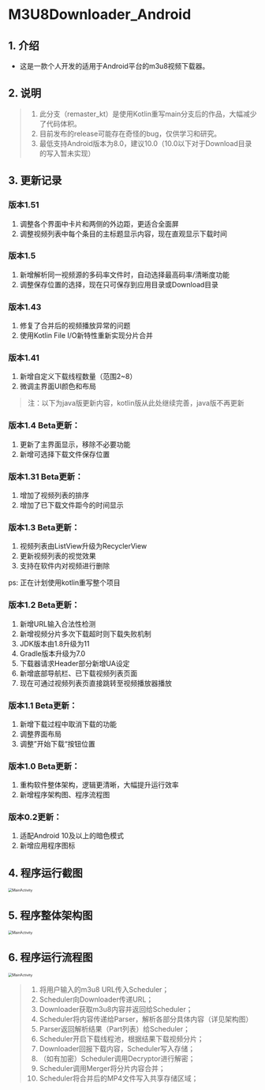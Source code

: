 # M3U8Downloader_Android

## 1. 介绍

- 这是一款个人开发的适用于Android平台的m3u8视频下载器。


## 2. 说明

> 1. 此分支（remaster_kt）是使用Kotlin重写main分支后的作品，大幅减少了代码体积。
> 2. 目前发布的release可能存在奇怪的bug，仅供学习和研究。
> 3. 最低支持Android版本为8.0，建议10.0（10.0以下对于Download目录的写入暂未实现）

## 3. 更新记录

### 版本1.51

1. 调整各个界面中卡片和两侧的外边距，更适合全面屏
2. 调整视频列表中每个条目的主标题显示内容，现在直观显示下载时间

### 版本1.5

1. 新增解析同一视频源的多码率文件时，自动选择最高码率/清晰度功能
2. 调整保存位置的选择，现在只可保存到应用目录或Download目录

### 版本1.43

1. 修复了合并后的视频播放异常的问题
2. 使用Kotlin File I/O新特性重新实现分片合并

### 版本1.41

1. 新增自定义下载线程数量（范围2~8）
2. 微调主界面UI颜色和布局

> 注：以下为java版更新内容，kotlin版从此处继续完善，java版不再更新

### 版本1.4 Beta更新：

1. 更新了主界面显示，移除不必要功能
2. 新增可选择下载文件保存位置

### 版本1.31 Beta更新：

1. 增加了视频列表的排序
2. 增加了已下载文件距今的时间显示

### 版本1.3 Beta更新：

1. 视频列表由ListView升级为RecyclerView
2. 更新视频列表的视觉效果
3. 支持在软件内对视频进行删除

ps: 正在计划使用kotlin重写整个项目

### 版本1.2 Beta更新：

1. 新增URL输入合法性检测
2. 新增视频分片多次下载超时则下载失败机制
3. JDK版本由1.8升级为11
4. Gradle版本升级为7.0
5. 下载器请求Header部分新增UA设定
6. 新增底部导航栏、已下载视频列表页面
7. 现在可通过视频列表页直接跳转至视频播放器播放

### 版本1.1 Beta更新：

1. 新增下载过程中取消下载的功能
2. 调整界面布局
3. 调整”开始下载“按钮位置

### 版本1.0 Beta更新：

1. 重构软件整体架构，逻辑更清晰，大幅提升运行效率
2. 新增程序架构图、程序流程图

### 版本0.2更新：

1. 适配Android 10及以上的暗色模式
2. 新增应用程序图标

## 4. 程序运行截图

<img src="MainActivity.png" alt="MainActivity" style="zoom: 50%;" />

## 5. 程序整体架构图

<img src="Architecture.png" alt="MainActivity" style="zoom: 50%;" />

## 6. 程序运行流程图

<img src="flow.png" alt="MainActivity" style="zoom: 50%;" />

> 1. 将用户输入的m3u8 URL传入Scheduler；
> 2. Scheduler向Downloader传递URL；
> 3. Downloader获取m3u8内容并返回给Scheduler；
> 4. Scheduler将内容传递给Parser，解析各部分具体内容（详见架构图）
> 5. Parser返回解析结果（Part列表）给Scheduler；
> 6. Scheduler开启下载线程池，根据结果下载视频分片；
> 7. Downloader回报下载内容，Scheduler写入存储；
> 8. （如有加密）Scheduler调用Decryptor进行解密；
> 9. Scheduler调用Merger将分片内容合并；
> 10. Scheduler将合并后的MP4文件写入共享存储区域；